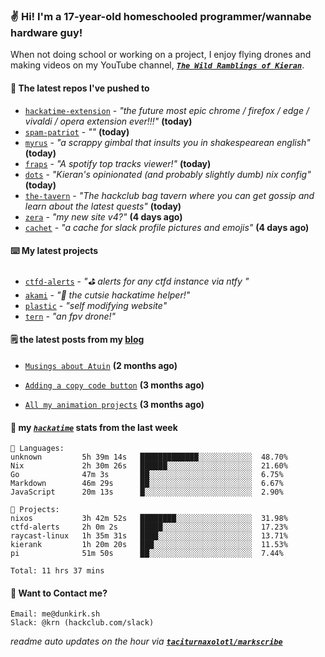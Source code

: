 ### ✌️ Hi! I'm a 17-year-old homeschooled programmer/wannabe hardware guy!

When not doing school or working on a project, I enjoy flying drones and making videos on my YouTube channel, [**_`The Wild Ramblings of Kieran`_**](https://youtube.com/@kieran.rambles).

#### 👷 The latest repos I've pushed to

- [`hackatime-extension`](https://github.com/taciturnaxolotl/hackatime-extension) - _"the future most epic chrome / firefox / edge / vivaldi / opera extension ever!!!"_ **(today)**
- [`spam-patriot`](https://github.com/taciturnaxolotl/spam-patriot) - _""_ **(today)**
- [`myrus`](https://github.com/taciturnaxolotl/myrus) - _"a scrappy gimbal that insults you in shakespearean english"_ **(today)**
- [`fraps`](https://github.com/taciturnaxolotl/fraps) - _"A spotify top tracks viewer!"_ **(today)**
- [`dots`](https://github.com/taciturnaxolotl/dots) - _"Kieran's opinionated (and probably slightly dumb) nix config"_ **(today)**
- [`the-tavern`](https://github.com/taciturnaxolotl/the-tavern) - _"The hackclub bag tavern where you can get gossip and learn about the latest quests"_ **(today)**
- [`zera`](https://github.com/taciturnaxolotl/zera) - _"my new site v4?"_ **(4 days ago)**
- [`cachet`](https://github.com/taciturnaxolotl/cachet) - _"a cache for slack profile pictures and emojis"_ **(4 days ago)**

#### ⌨️ My latest projects

- [`ctfd-alerts`](https://github.com/taciturnaxolotl/ctfd-alerts) - _"⛳ alerts for any ctfd instance via ntfy "_
- [`akami`](https://github.com/taciturnaxolotl/akami) - _"🌷 the cutsie hackatime helper!"_
- [`plastic`](https://github.com/taciturnaxolotl/plastic) - _"self modifying website"_
- [`tern`](https://github.com/taciturnaxolotl/tern) - _"an fpv drone!"_

#### 🗒️ the latest posts from my [blog](https://dunkirk.sh)

- [`Musings about Atuin`](https://dunkirk.sh/blog/atuin/) **(2 months ago)**

- [`Adding a copy code button`](https://dunkirk.sh/blog/adding-a-copy-button/) **(3 months ago)**

- [`All my animation projects`](https://dunkirk.sh/blog/my-animations/) **(3 months ago)**



#### 📡 my [_`hackatime`_](https://waka.hackclub.com) stats from the last week

```text
💾 Languages:
unknown         5h 39m 14s   █████████████░░░░░░░░░░░░  48.70%
Nix             2h 30m 26s   ██████░░░░░░░░░░░░░░░░░░░  21.60%
Go              47m 3s       ██░░░░░░░░░░░░░░░░░░░░░░░  6.75%
Markdown        46m 29s      ██░░░░░░░░░░░░░░░░░░░░░░░  6.67%
JavaScript      20m 13s      █░░░░░░░░░░░░░░░░░░░░░░░░  2.90%

💼 Projects:
nixos           3h 42m 52s   ████████░░░░░░░░░░░░░░░░░  31.98%
ctfd-alerts     2h 0m 2s     █████░░░░░░░░░░░░░░░░░░░░  17.23%
raycast-linux   1h 35m 31s   ████░░░░░░░░░░░░░░░░░░░░░  13.71%
kierank         1h 20m 20s   ███░░░░░░░░░░░░░░░░░░░░░░  11.53%
pi              51m 50s      ██░░░░░░░░░░░░░░░░░░░░░░░  7.44%

Total: 11 hrs 37 mins
```

#### 📮 Want to Contact me?

```text
Email: me@dunkirk.sh
Slack: @krn (hackclub.com/slack)
```

_readme auto updates on the hour via [**`taciturnaxolotl/markscribe`**](https://github.com/taciturnaxolotl/markscribe)_
